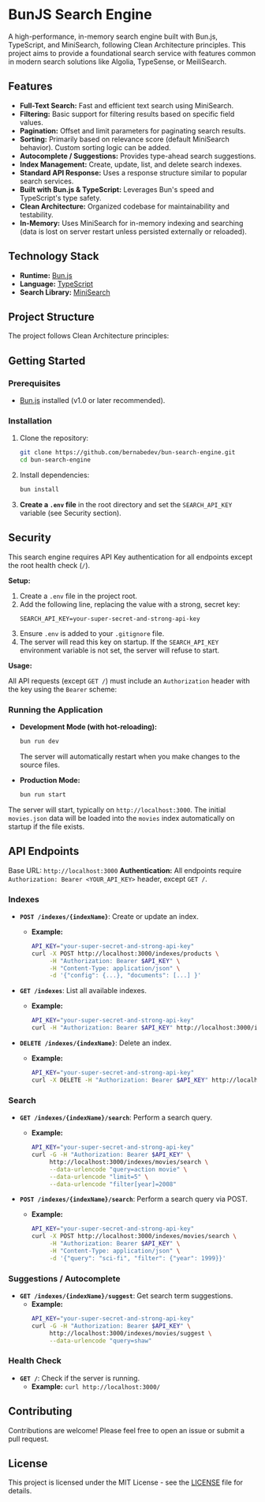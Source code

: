 # BunJS Search Engine

A high-performance, in-memory search engine built with Bun.js, TypeScript, and MiniSearch, following Clean Architecture principles. This project aims to provide a foundational search service with features common in modern search solutions like Algolia, TypeSense, or MeiliSearch.

## Features

- **Full-Text Search:** Fast and efficient text search using MiniSearch.
- **Filtering:** Basic support for filtering results based on specific field values.
- **Pagination:** Offset and limit parameters for paginating search results.
- **Sorting:** Primarily based on relevance score (default MiniSearch behavior). Custom sorting logic can be added.
- **Autocomplete / Suggestions:** Provides type-ahead search suggestions.
- **Index Management:** Create, update, list, and delete search indexes.
- **Standard API Response:** Uses a response structure similar to popular search services.
- **Built with Bun.js & TypeScript:** Leverages Bun's speed and TypeScript's type safety.
- **Clean Architecture:** Organized codebase for maintainability and testability.
- **In-Memory:** Uses MiniSearch for in-memory indexing and searching (data is lost on server restart unless persisted externally or reloaded).

## Technology Stack

- **Runtime:** [Bun.js](https://bun.sh/)
- **Language:** [TypeScript](https://www.typescriptlang.org/)
- **Search Library:** [MiniSearch](https://github.com/lucaong/minisearch)

## Project Structure

The project follows Clean Architecture principles:

<!-- src/
├── core/ # Core business logic, independent of frameworks
│ ├── domain/ # Entities and value objects (e.g., Document)
│ ├── ports/ # Interfaces for external dependencies (repositories, search providers)
│ └── use-cases/ # Application-specific logic orchestrating domain objects and ports
├── infrastructure/ # Implementation details (frameworks, libraries, drivers)
│ ├── persistence/ # Data storage implementations (e.g., InMemoryIndexRepository)
│ ├── search/ # Search provider implementations (e.g., MiniSearchProvider)
│ └── web/ # Web server setup, routing, controllers (e.g., Bun HTTP server)
├── interfaces/ # Shared data structures, particularly for API requests/responses
└── index.ts # Main application entry point -->

## Getting Started

### Prerequisites

- [Bun.js](https://bun.sh/docs/installation) installed (v1.0 or later recommended).

### Installation

1.  Clone the repository:
    ```bash
    git clone https://github.com/bernabedev/bun-search-engine.git
    cd bun-search-engine
    ```
2.  Install dependencies:
    ```bash
    bun install
    ```
3.  **Create a `.env` file** in the root directory and set the `SEARCH_API_KEY` variable (see Security section).

## Security

This search engine requires API Key authentication for all endpoints except the root health check (`/`).

**Setup:**

1.  Create a `.env` file in the project root.
2.  Add the following line, replacing the value with a strong, secret key:
    ```dotenv
    SEARCH_API_KEY=your-super-secret-and-strong-api-key
    ```
3.  Ensure `.env` is added to your `.gitignore` file.
4.  The server will read this key on startup. If the `SEARCH_API_KEY` environment variable is not set, the server will refuse to start.

**Usage:**

All API requests (except `GET /`) must include an `Authorization` header with the key using the `Bearer` scheme:

### Running the Application

- **Development Mode (with hot-reloading):**

  ```bash
  bun run dev
  ```

  The server will automatically restart when you make changes to the source files.

- **Production Mode:**
  ```bash
  bun run start
  ```

The server will start, typically on `http://localhost:3000`. The initial `movies.json` data will be loaded into the `movies` index automatically on startup if the file exists.

## API Endpoints

Base URL: `http://localhost:3000`
**Authentication:** All endpoints require `Authorization: Bearer <YOUR_API_KEY>` header, except `GET /`.

### Indexes

- **`POST /indexes/{indexName}`**: Create or update an index.

  - **Example:**
    ```bash
    API_KEY="your-super-secret-and-strong-api-key"
    curl -X POST http://localhost:3000/indexes/products \
         -H "Authorization: Bearer $API_KEY" \
         -H "Content-Type: application/json" \
         -d '{"config": {...}, "documents": [...] }'
    ```

- **`GET /indexes`**: List all available indexes.

  - **Example:**
    ```bash
    API_KEY="your-super-secret-and-strong-api-key"
    curl -H "Authorization: Bearer $API_KEY" http://localhost:3000/indexes
    ```

- **`DELETE /indexes/{indexName}`**: Delete an index.
  - **Example:**
    ```bash
    API_KEY="your-super-secret-and-strong-api-key"
    curl -X DELETE -H "Authorization: Bearer $API_KEY" http://localhost:3000/indexes/products
    ```

### Search

- **`GET /indexes/{indexName}/search`**: Perform a search query.

  - **Example:**
    ```bash
    API_KEY="your-super-secret-and-strong-api-key"
    curl -G -H "Authorization: Bearer $API_KEY" \
         http://localhost:3000/indexes/movies/search \
         --data-urlencode "query=action movie" \
         --data-urlencode "limit=5" \
         --data-urlencode "filter[year]=2008"
    ```

- **`POST /indexes/{indexName}/search`**: Perform a search query via POST.
  - **Example:**
    ```bash
    API_KEY="your-super-secret-and-strong-api-key"
    curl -X POST http://localhost:3000/indexes/movies/search \
         -H "Authorization: Bearer $API_KEY" \
         -H "Content-Type: application/json" \
         -d '{"query": "sci-fi", "filter": {"year": 1999}}'
    ```

### Suggestions / Autocomplete

- **`GET /indexes/{indexName}/suggest`**: Get search term suggestions.
  - **Example:**
    ```bash
    API_KEY="your-super-secret-and-strong-api-key"
    curl -G -H "Authorization: Bearer $API_KEY" \
         http://localhost:3000/indexes/movies/suggest \
         --data-urlencode "query=shaw"
    ```

### Health Check

- **`GET /`**: Check if the server is running.
  - **Example:** `curl http://localhost:3000/`

## Contributing

Contributions are welcome! Please feel free to open an issue or submit a pull request.

## License

This project is licensed under the MIT License - see the [LICENSE](LICENSE) file for details.

